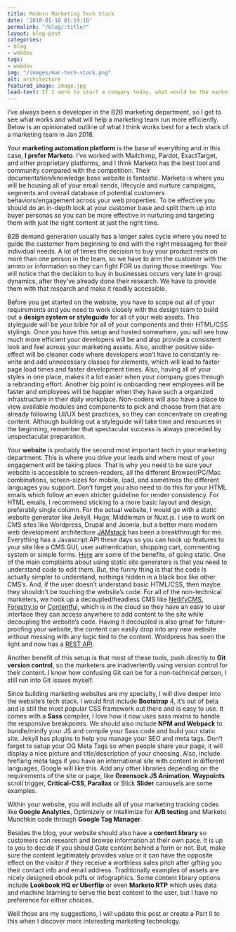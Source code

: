 ```yaml
---
title: Modern Marketing Tech Stack
date: '2018-01-18 01:19:18'
permalink: "/blog/:title/"
layout: blog-post
categories:
- blog
- webdev
tags:
- webdev
img: "/images/mar-tech-stack.png"
alt: architecture
featured_image: image.jpg
lead-text: If I were to start a company today, what would be the marketing tech architecture?
---
```

I’ve always been a developer in the B2B marketing department, so I get to see what works and what will help a marketing team run more efficiently. Below is an opinionated outline of what I think works best for a tech stack of a marketing team in Jan 2018.

Your **marketing automation platform** is the base of everything and in this case, **I prefer Marketo**. I’ve worked with Mailchimp, Pardot, ExactTarget, and other proprietary platforms, and I think Marketo has the best tool and community compared with the competition. Their documentation/knowledge base website is fantastic. Marketo is where you will be housing all of your email sends, lifecycle and nurture campaigns, segments and overall database of potential customers behaviors/engagement across your web properties. To be effective you should do an in-depth look at your customer base and split them up into buyer personas so you can be more effective in nurturing and targeting them with just the right content at just the right time.

B2B demand generation usually has a longer sales cycle where you need to guide the customer from beginning to end with the right messaging for their individual needs. A lot of times the decision to buy your product rests on more than one person in the team, so we have to arm the customer with the ammo or information so they can fight FOR us during those meetings. You will notice that the decision to buy in businesses occurs very late in group dynamics, after they’ve already done their research. We have to provide them with that research and make it readily accessible.

Before you get started on the website, you have to scope out all of your requirements and you need to work closely with the design team to build out a **design system or styleguide** for all of your web assets. This styleguide will be your bible for all of your components and their HTML/CSS stylings. Once you have this setup and hosted somewhere, you will see how much more efficient your developers will be and also provide a consistent look and feel across your marketing assets. Also, another positive side-effect will be cleaner code where developers won’t have to constantly re-write and add unnecessary classes for elements, which will lead to faster page load times and faster development times. Also, having all of your styles in one place, makes it a lot easier when your company goes through a rebranding effort. Another big point is onboarding new employees will be faster and employees will be happier when they have such a organized infrastructure in their daily workplace. Non-coders will also have a place to view available modules and components to pick and choose from that are already following UI/UX best practices, so they can concentrate on creating content. Although building out a styleguide will take time and resources in the beginning, remember that spectacular success is always preceded by unspectacular preparation.


Your **website** is probably the second most important tech in your marketing department. This is where you drive your leads and where most of your engagement will be taking place. That is why you need to be sure your website is accessible to screen-readers, all the different Browser/PC/Mac combinations, screen-sizes for mobile, ipad, and sometimes the different languages you support. Don’t forget you also need to do this for your HTML emails which follow an even stricter guideline for render consistency. For HTML emails, I recommend sticking to a more basic layout and design, preferably single column. For the actual website, I would go with a static website generator like Jekyll, Hugo, Middleman or Nuxt.js. I use to work on CMS sites like Wordpress, Drupal and Joomla, but a better more modern web development architecture <a href="https://jamstack.org/">JAMstack</a> has been a breakthrough for me. Everything has a Javascript API these days so you can hook up features to your site like a CMS GUI, user authentication, shopping cart, commenting system or simple forms. <a href="http://templatestud.io/blog/static-sites-vs-wordpress/">Here</a> are some of the benefits, of going static. One of the main complaints about using static site generators is that you need to understand code to edit them. But, the funny thing is that the code is actually simpler to understand, nothings hidden in a black box like other CMS’s. And, if the user doesn’t understand basic HTML/CSS, then maybe they shouldn’t be touching the website’s code. For all of the non-technical marketers, we hook up a decoupled/headless CMS like <a href="https://www.netlifycms.org/">NetlifyCMS</a>, <a href="https://forestry.io">Forestry.io</a> or <a href="https://www.contentful.com/">Contentful</a>, which is in the cloud so they have an easy to user interface they can access anywhere to add content to the site while decoupling the website’s code. Having it decoupled is also great for future-proofing your website, the content can easily drop into any new website without messing with any logic tied to the content. Wordpress has seen the light and now has a <a href="https://developer.wordpress.org/rest-api/">REST API</a>.

Another benefit of this setup is that most of these tools, push directly to **Git version control**, so the marketers are inadvertently using version control for their content. I know how confusing Git can be for a non-technical person, I still run into Git issues myself.

Since building marketing websites are my specialty, I will dive deeper into the website’s tech stack. I would first include **Bootstrap** 4, it’s out of beta and is still the most popular CSS framework out there and is easy to use. It comes with a **Sass** compiler, I love how it now uses sass mixins to handle the responsive breakpoints. We should also include **NPM and Webpack** to bundle/minify your JS and compile your Sass code and build your static site. Jekyll has plugins to help you manage your SEO and meta tags. Don’t forget to setup your OG Meta Tags so when people share your page, it will display a nice picture and title/description of your choosing. Also, include hreflang meta tags if you have an international site with content in different languages, Google will like this. Add any other libraries depending on the requirements of the site or page, like **Greensock JS Animation**, **Waypoints** scroll trigger, **Critical-CSS**, **Parallax** or Slick **Slider** carousels are some examples.

Within your website, you will include all of your marketing tracking codes like **Google Analytics**, Optimizely or Intellimize for **A/B testing** and Marketo Munchkin code through **Google Tag Manager**.


Besides the blog, your website should also have a **content library** so customers can research and browse information at their own pace. It is up to you to decide if you should Gate content behind a form or not. But, make sure the content legitimately provides value or it can have the opposite effect on the visitor if they receive a worthless sales pitch after gifting you their contact info and email address. Traditionally examples of assets are nicely designed ebook pdfs or infographics. Some content library options include **Lookbook HQ or Uberflip** or even **Marketo RTP** which uses data and machine learning to serve the best content to the user, but I have no preference for either choices.


Well those are my suggestions, I will update this post or create a Part II to this when I discover more interesting marketing technology.
<br/><br/>

